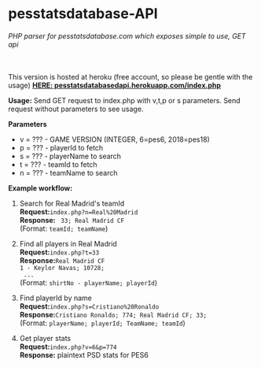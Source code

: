 # pesstatsdatabase-API
###### PHP parser for pesstatsdatabase.com which exposes simple to use, GET api
\
This version is hosted at heroku (free account, so please be gentle with the usage)
**[HERE: pesstatsdatabasedapi.herokuapp.com/index.php](https://pesstatsdatabasedapi.herokuapp.com/index.php)**

__Usage:__
Send GET request to index.php with v,t,p or s parameters. Send request without parameters to see usage.

__Parameters__
 * v = ??? - GAME VERSION (INTEGER, 6=pes6, 2018=pes18)
 * p = ??? - playerId to fetch 
 * s = ??? - playerName to search
 * t = ??? - teamId to fetch
 * n = ??? - teamName to search

__Example workflow:__
1) Search for Real Madrid's teamId  
__Request:__` index.php?n=Real%20Madrid `  
__Response:__ ` 33; Real Madrid CF`  
(Format: `teamId; teamName`)  

2) Find all players in Real Madrid  
__Request:__` index.php?t=33 `  
__Response:__` Real Madrid CF `  
`1 - Keylor Navas; 10728; `  
` ...`  
(Format: `shirtNo - playerName; playerId`)  

3) Find playerId by name  
__Request:__`index.php?s=Cristiano%20Ronaldo`  
__Response:__` Cristiano Ronaldo; 774; Real Madrid CF; 33; `  
(Format: `playerName; playerId; TeamName; teamId`)  

4) Get player stats  
__Request:__`index.php?v=6&p=774`  
__Response:__ plaintext PSD stats for PES6  

